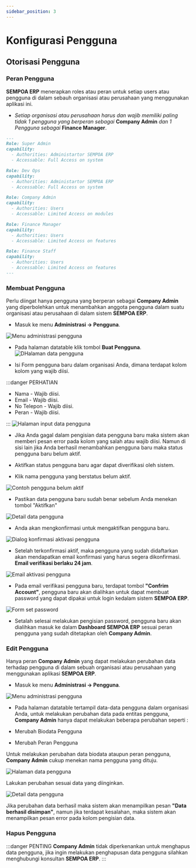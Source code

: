 ```yaml
---
sidebar_position: 3
---
```


# Konfigurasi Pengguna



## Otorisasi Pengguna


### Peran Pengguna

**SEMPOA ERP** menerapkan roles atau peran untuk setiap users atau pengguna di dalam sebauh organisasi atau perusahaan yang menggunakan aplikasi ini.
- *Setiap organisasi atau perusahaan harus dan wajib memiliki paling tidak 1 pengguna yang berperan sebagai* **Company Admin** *dan 1 Pengguna sebagai* **Finance Manager**.
```md title="Daftar Peran / Roles SEMPOA ERP"
---
Role: Super Admin
capability:
  - Authorities: Administartor SEMPOA ERP
  - Accessable: Full Access on system

Role: Dev Ops
capability:
  - Authorities: Administartor SEMPOA ERP
  - Accessable: Full Access on system

Role: Company Admin
capability:
  - Authorities: Users
  - Accessable: Limited Access on modules

Role: Finance Manager
capability:
  - Authorities: Users
  - Accessable: Limited Access on features

Role: Finance Staff
capability:
  - Authorities: Users
  - Accessable: Limited Access on features
---
```

### Membuat Pengguna
Perlu diingat hanya pengguna yang berperan sebagai **Company Admin** yang diperbolehkan untuk menambahkan anggota pengguna dalam suatu organisasi atau perusahaan di dalam sistem **SEMPOA ERP**.

- Masuk ke menu **Administrasi -> Pengguna**.

![Menu administrasi pengguna](/img/pengguna-menu.PNG)

- Pada halaman datatable klik tombol **Buat Pengguna**.
![DHalaman data pengguna](/img/dt-pengguna.PNG)

- Isi Form pengguna baru dalam organisasi Anda, dimana terdapat kolom kolom yang wajib diisi.

:::danger PERHATIAN
- Nama - Wajib diisi.
- Email - Wajib diisi.
- No Telepon - Wajib diisi.
- Peran - Wajib diisi.

:::
![Halaman input data pengguna](/img/form-buat-pengguna.PNG)

- Jika Anda gagal dalam pengisian data pengguna baru maka sistem akan memberi pesan error pada kolom yang salah atau wajib diisi. Namun di sisi lain jika Anda berhasil menambahkan pengguna baru maka status pengguna baru belum aktif.

- Aktifkan status pengguna baru agar dapat diverifikasi oleh sistem. 
- Klik nama pengguna yang berstatus belum aktif.

![Contoh pengguna belum aktif](/img/non-aktiv-pertama.PNG)

- Pastikan data pengguna baru sudah benar sebelum Anda menekan tombol "Aktifkan"

![Detail data pengguna](/img/aktifkan-pengguna.PNG)

- Anda akan mengkonfirmasi untuk mengaktifkan pengguna baru.

![Dialog konfirmasi aktivasi pengguna](/img/confrim-aktif.PNG)

- Setelah terkonfirmasi aktif, maka pengguna yang sudah didaftarkan akan mendapatkan email konfirmasi yang harus segera dikonfirmasi. **Email verifikasi berlaku 24 jam**.

![Email aktivasi pengguna](/img/confrim-user.PNG)

- Pada email verifikasi pengguna baru, terdapat tombol **"Confrim Account"**, pengguna baru akan dialihkan untuk dapat membuat password yang dapat dipakai untuk login kedalam sistem **SEMPOA ERP**.

![Form set password](/img/setNewPassword.jpeg)

- Setalah selesai melakukan pengisian password, pengguna baru akan dialihkan masuk ke dalam **Dashboard SEMPOA ERP** sesuai peran pengguna yang sudah ditetapkan oleh **Company Admin**.

### Edit Pengguna

Hanya peran **Company Admin** yang dapat melakukan perubahan data terhadap pengguna di dalam sebuah organisasi atau perusahaan yang menggunakan aplikasi **SEMPOA ERP**. 


- Masuk ke menu **Administrasi -> Pengguna**.

![Menu administrasi pengguna](/img/pengguna-menu.PNG)

- Pada halaman datatable tertampil data-data pengguna dalam organisasi Anda, untuk melakukan perubahan data pada entitas pengguna, **Company Admin** hanya dapat melakukan beberapa perubahan seperti :

- Merubah Biodata Pengguna
- Merubah Peran Pengguna


Untuk melakukan perubahan data biodata ataupun peran pengguna, **Company Admin** cukup menekan nama pengguna yang dituju.

![Halaman data pengguna](/img/dt-pengguna.PNG)

Lakukan perubahan sesuai data yang diinginkan.

![Detail data pengguna](/img/aktifkan-pengguna.PNG)

Jika perubahan data berhasil maka sistem akan menampilkan pesan **"Data berhasil disimpan"**, namun jika terdapat kesalahan, maka sistem akan menampilkan pesan error pada kolom pengisian data.


### Hapus Pengguna
:::danger PENTING
**Company Admin** tidak diperkenankan untuk menghapus data pengguna, jika ingin melakukan penghapusan data pengguna silahkan menghubungi konsultan **SEMPOA ERP**.
:::


